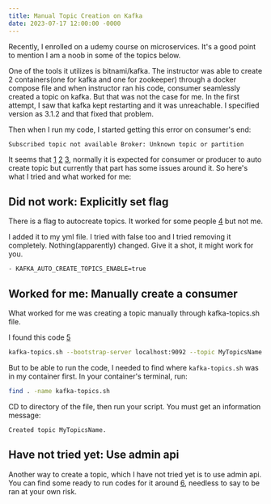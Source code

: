 ```yaml
---
title: Manual Topic Creation on Kafka
date: 2023-07-17 12:00:00 -0000
---
```


Recently, I enrolled on a udemy course on microservices. It's a good point to mention I am a noob in some of the topics below. 

One of the tools it utilizes is bitnami/kafka. The instructor was able to create 2 containers(one for kafka and one for zookeeper) through a docker compose file and when instructor ran his code, consumer seamlessly created a topic on kafka. But that was not the case for me. In the first attempt, I saw that kafka kept restarting and it was unreachable. I specified version as 3.1.2 and that fixed that problem.

Then when I run my code, I started getting this error on consumer's end:

```
Subscribed topic not available Broker: Unknown topic or partition
```

It seems that [1] [2] [3], normally it is expected for consumer or producer to auto create topic but currently that part has some issues around it. So here's what I tried and what worked for me:


## Did not work: Explicitly set flag 
There is a flag to autocreate topics. It worked for some people [4] but not me.

I added it to my yml file. I tried with false too and I tried removing it completely. Nothing(apparently) changed. Give it a shot, it might work for you.

```
- KAFKA_AUTO_CREATE_TOPICS_ENABLE=true
```

## Worked for me: Manually create a consumer 
What worked for me was creating a topic manually through kafka-topics.sh file.

I found this code [5]
```sh
kafka-topics.sh --bootstrap-server localhost:9092 --topic MyTopicsName --create --partitions 3 --replication-factor 1
```

But to be able to run the code, I needed to find where `kafka-topics.sh` was in my container first. In your container's terminal, run:

```sh
find . -name kafka-topics.sh
```

CD to directory of the file, then run your script. You must get an information message:

```
Created topic MyTopicsName.
```

## Have not tried yet: Use admin api
Another way to create a topic, which I have not tried yet is to use admin api. You can find some ready to run codes for it around [6], needless to say to be ran at your own risk.

[1]: <https://stackoverflow.com/a/53911281> "1"
[2]: <https://stackoverflow.com/a/65614333> "2"
[3]: <https://github.com/confluentinc/confluent-kafka-go/issues/788> "3"
[4]: <https://github.com/confluentinc/confluent-kafka-dotnet/issues/1366> "4"
[5]: <https://www.conduktor.io/kafka/kafka-topics-cli-tutorial/#Example-0> "5"
[6]: <https://github.com/confluentinc/confluent-kafka-go/blob/master/examples/admin_create_topic/admin_create_topic.go> "6"